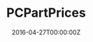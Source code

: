 ---
title: PCPartPrices
summary: A windows application that displays your pc specs along with an estimated price for each part.
tags:
- Demo
date: "2016-04-27T00:00:00Z"

# Optional external URL for project (replaces project detail page).
external_link: https://github.com/nkinlui/pcpartprices

image:
  caption: Photo by Toa Heftiba on Unsplash
  focal_point: Smart
---